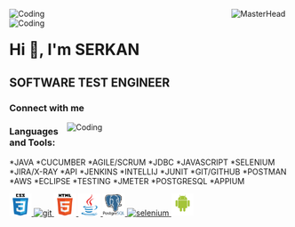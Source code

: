 ![MasterHead](https://www.margasoft.com/Themes/Margasoft/Content/images/services/qa-testing/qa-image.gif)
<img align="left" alt="Coding" width="400" src="https://encrypted-tbn0.gstatic.com/images?q=tbn:ANd9GcQRVydVDaV9cjWlLxkVUAvDqPbrt4iRi_IF1g&usqp=CAU">
<img align="left" alt="Coding" width="400" src="https://encrypted-tbn0.gstatic.com/images?q=tbn:ANd9GcT5udmFD75HwpcePYlEtUaWGCqZryQ1PvbC6w&usqp=CAU">

<h1 align="left">Hi 👋, I'm SERKAN </h1>
<h2 align="left">SOFTWARE TEST ENGINEER</h2>
<h3 align="left">Connect with me</h3>
<img align="right" alt="Coding" width="400" src="https://www.margasoft.com/Themes/Margasoft/Content/images/services/qa-testing/qa-image.gif">

<p align="left">
</p>

<h3 align="left">Languages and Tools:</h3>
*JAVA *CUCUMBER *AGILE/SCRUM *JDBC *JAVASCRIPT *SELENIUM *JIRA/X-RAY *API *JENKINS *INTELLIJ *JUNIT *GIT/GITHUB *POSTMAN *AWS *ECLIPSE *TESTING *JMETER *POSTGRESQL *APPIUM

<p align="left"> <a href="https://www.w3schools.com/css/" target="_blank" rel="noreferrer"> <img src="https://raw.githubusercontent.com/devicons/devicon/master/icons/css3/css3-original-wordmark.svg" alt="css3" width="40" height="40"/> </a> <a href="https://git-scm.com/" target="_blank" rel="noreferrer"> <img src="https://www.vectorlogo.zone/logos/git-scm/git-scm-icon.svg" alt="git" width="40" height="40"/> </a> <a href="https://www.w3.org/html/" target="_blank" rel="noreferrer"> <img src="https://raw.githubusercontent.com/devicons/devicon/master/icons/html5/html5-original-wordmark.svg" alt="html5" width="40" height="40"/> </a> <a href="https://www.java.com" target="_blank" rel="noreferrer"> <img src="https://raw.githubusercontent.com/devicons/devicon/master/icons/java/java-original.svg" alt="java" width="40" height="40"/> </a> <a href="https://www.postgresql.org" target="_blank" rel="noreferrer"> <img src="https://raw.githubusercontent.com/devicons/devicon/master/icons/postgresql/postgresql-original-wordmark.svg" alt="postgresql" width="40" height="40"/> </a> <a href="https://www.selenium.dev" target="_blank" rel="noreferrer"> <img src="https://raw.githubusercontent.com/detain/svg-logos/780f25886640cef088af994181646db2f6b1a3f8/svg/selenium-logo.svg" alt="selenium" width="40" height="40" href="https://developer.android.com" target="_blank" rel="noreferrer"> <img src="https://raw.githubusercontent.com/devicons/devicon/master/icons/android/android-original-wordmark.svg" alt="android" width="40" height="40"/> </a> </p>
